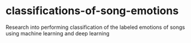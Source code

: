 # classifications-of-song-emotions
Research into performing classification of the labeled emotions of songs using machine learning and deep learning
